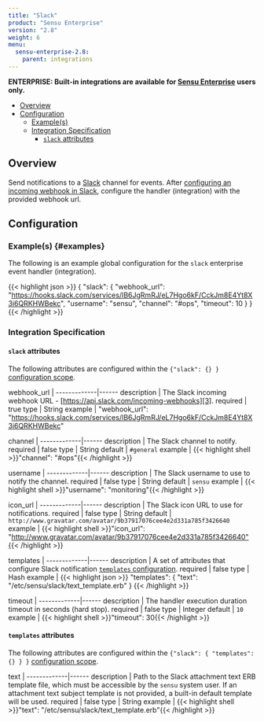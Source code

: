 ```yaml
---
title: "Slack"
product: "Sensu Enterprise"
version: "2.8"
weight: 6
menu:
  sensu-enterprise-2.8:
    parent: integrations
---
```

**ENTERPRISE: Built-in integrations are available for [Sensu Enterprise][1]
users only.**

- [Overview](#overview)
- [Configuration](#configuration)
  - [Example(s)](#examples)
  - [Integration Specification](#integration-specification)
    - [`slack` attributes](#slack-attributes)

## Overview

Send notifications to a [Slack][2] channel for events. After [configuring an
incoming webhook in Slack][3], configure the handler (integration) with the
provided webhook url.

## Configuration

### Example(s) {#examples}

The following is an example global configuration for the `slack` enterprise
event handler (integration).

{{< highlight json >}}
{
  "slack": {
    "webhook_url": "https://hooks.slack.com/services/IB6JgRmRJ/eL7Hgo6kF/CckJm8E4Yt8X3i6QRKHWBekc",
    "username": "sensu",
    "channel": "#ops",
    "timeout": 10
  }
}
{{< /highlight >}}

### Integration Specification

#### `slack` attributes

The following attributes are configured within the `{"slack": {} }`
[configuration scope][4].

webhook_url  | 
-------------|------
description  | The Slack incoming webhook URL - [https://api.slack.com/incoming-webhooks][3].
required     | true
type         | String
example      | "webhook_url": "https://hooks.slack.com/services/IB6JgRmRJ/eL7Hgo6kF/CckJm8E4Yt8X3i6QRKHWBekc"

channel      | 
-------------|------
description  | The Slack channel to notify.
required     | false
type         | String
default      | `#general`
example      | {{< highlight shell >}}"channel": "#ops"{{< /highlight >}}

username     | 
-------------|------
description  | The Slack username to use to notify the channel.
required     | false
type         | String
default      | `sensu`
example      | {{< highlight shell >}}"username": "monitoring"{{< /highlight >}}

icon_url     | 
-------------|------
description  | The Slack icon URL to use for notifications.
required     | false
type         | String
default      | `http://www.gravatar.com/avatar/9b37917076cee4e2d331a785f3426640`
example      | {{< highlight shell >}}"icon_url": "http://www.gravatar.com/avatar/9b37917076cee4e2d331a785f3426640"{{< /highlight >}}

templates    | 
-------------|------
description  | A set of attributes that configure Slack notification [`templates` configuration][5].
required     | false
type         | Hash
example      | {{< highlight json >}}
"templates": {
  "text": "/etc/sensu/slack/text_template.erb"
}
{{< /highlight >}}

timeout      | 
-------------|------
description  | The handler execution duration timeout in seconds (hard stop).
required     | false
type         | Integer
default      | `10`
example      | {{< highlight shell >}}"timeout": 30{{< /highlight >}}

#### `templates` attributes

The following attributes are configured within the `{"slack": { "templates": {}
} }` [configuration scope][4].

text         | 
-------------|------
description  |  Path to the Slack attachment text ERB template file, which must be accessible by the `sensu` system user. If an attachment text subject template is not provided, a built-in default template will be used.
required     | false
type         | String
example      | {{< highlight shell >}}"text": "/etc/sensu/slack/text_template.erb"{{< /highlight >}}

[?]:  #
[1]:  /sensu-enterprise
[2]:  https://slack.com?ref=sensu-enterprise
[3]:  https://api.slack.com/incoming-webhooks?ref=sensu-enterprise
[4]:  /sensu-core/1.2/reference/configuration/#reference-documentation
[5]:  #templates-attributes
[6]:  /sensu-core/1.2/reference/configuration/#configuration-scopes
